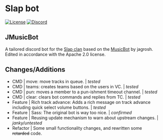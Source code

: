 # Slap bot

[![License](https://img.shields.io/github/license/jagrosh/MusicBot.svg)](https://github.com/jagrosh/MusicBot/blob/master/LICENSE)
[![Discord](https://discordapp.com/api/guilds/276858200853184522/widget.png)](https://discord.gg/wZes6v4)

## JMusicBot
A tailored discord bot for the [Slap clan](http://slapgaming.com) based on the [MusicBot](https://github.com/jagrosh/MusicBot/) by jagrosh.
Edited in accordance with the Apache 2.0 license.


## Changes/Additions
* CMD | move: move tracks in queue. | _tested_
* CMD | teams: creates teams based on the users in VC. | _tested_
* CMD | pun: moves a member to a pun-ishment timeout channel. | _tested_
* CMD | clear: clears bot commands and replies from TC. | _tested_
* Feature | Rich track advance: Adds a rich message on track advance including quick select volume buttons. | _tested_
* Feature | Sass: The original bot is way too nice. | _confirmed_
* Feature | Reusing update mechanism to warn about upstream changes. | _janky/untested_
* Refactor | Some small functionality changes, and rewritten some ~~retarded~~ code.

